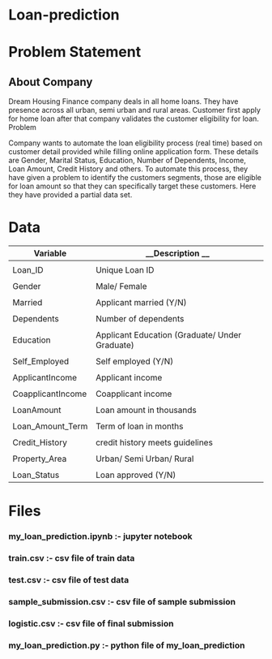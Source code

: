 # Loan-prediction

# Problem Statement

## About Company

Dream Housing Finance company deals in all home loans. They have presence across all urban, semi urban and rural areas. Customer first apply for home loan after that company validates the customer eligibility for loan.
Problem

Company wants to automate the loan eligibility process (real time) based on customer detail provided while filling online application form. These details are Gender, Marital Status, Education, Number of Dependents, Income, Loan Amount, Credit History and others. To automate this process, they have given a problem to identify the customers segments, those are eligible for loan amount so that they can specifically target these customers. Here they have provided a partial data set.

#  Data   

| __Variable__           |  __Description __                                |                                                 
|----------------------- |--------------------------------------------------|
|                        |                                                  |
|Loan_ID                 |   Unique Loan ID                                 |
|                        |                                                  |
|Gender                  |   Male/ Female                                   |
|                        |                                                  |
| Married                |  Applicant married (Y/N)                         | 
|                        |                                                  |
|Dependents              |  Number of dependents                            |
|                        |                                                  |
|Education               |  Applicant Education (Graduate/ Under Graduate)  |
|                        |                                                  |
|Self_Employed           |  Self employed (Y/N)                             |
|                        |                                                  |
|ApplicantIncome         |  Applicant income                                |
|                        |                                                  |
|CoapplicantIncome       |  Coapplicant income                              |
|                        |                                                  |
|LoanAmount              |  Loan amount in thousands                        |
|                        |                                                  |
|Loan_Amount_Term        |   Term of loan in months                         |
|                        |                                                  |
|Credit_History          |   credit history meets guidelines                |
|                        |                                                  |
|Property_Area           |   Urban/ Semi Urban/ Rural                       |
|                        |                                                  | 
|Loan_Status             |   Loan approved (Y/N)                            |



# Files
### my_loan_prediction.ipynb :- jupyter notebook 
### train.csv                :- csv file of train data
### test.csv                 :- csv file of test data
### sample_submission.csv    :- csv file of sample submission
### logistic.csv             :- csv file of final submission 
### my_loan_prediction.py    :- python file of my_loan_prediction
